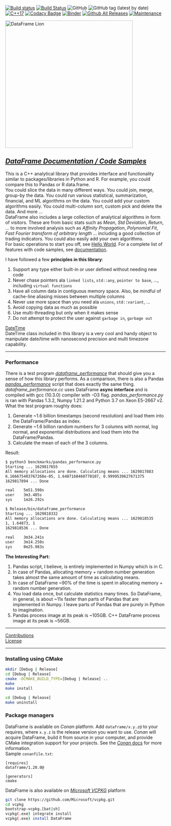 <!--
Copyright (c) 2019-2022, Hossein Moein
All rights reserved.

Redistribution and use in source and binary forms, with or without
modification, are permitted provided that the following conditions are met:
* Redistributions of source code must retain the above copyright
notice, this list of conditions and the following disclaimer.
* Redistributions in binary form must reproduce the above copyright
notice, this list of conditions and the following disclaimer in the
documentation and/or other materials provided with the distribution.
* Neither the name of Hossein Moein and/or the DataFrame nor the
names of its contributors may be used to endorse or promote products
derived from this software without specific prior written permission.

THIS SOFTWARE IS PROVIDED BY THE COPYRIGHT HOLDERS AND CONTRIBUTORS "AS IS" AND
ANY EXPRESS OR IMPLIED WARRANTIES, INCLUDING, BUT NOT LIMITED TO, THE IMPLIED
WARRANTIES OF MERCHANTABILITY AND FITNESS FOR A PARTICULAR PURPOSE ARE
DISCLAIMED. IN NO EVENT SHALL Hossein Moein BE LIABLE FOR ANY
DIRECT, INDIRECT, INCIDENTAL, SPECIAL, EXEMPLARY, OR CONSEQUENTIAL DAMAGES
(INCLUDING, BUT NOT LIMITED TO, PROCUREMENT OF SUBSTITUTE GOODS OR SERVICES;
LOSS OF USE, DATA, OR PROFITS; OR BUSINESS INTERRUPTION) HOWEVER CAUSED AND
ON ANY THEORY OF LIABILITY, WHETHER IN CONTRACT, STRICT LIABILITY, OR TORT
(INCLUDING NEGLIGENCE OR OTHERWISE) ARISING IN ANY WAY OUT OF THE USE OF THIS
SOFTWARE, EVEN IF ADVISED OF THE POSSIBILITY OF SUCH DAMAGE.
-->
[![Build status](https://ci.appveyor.com/api/projects/status/hjw01qui3bvxs8yi?svg=true)](https://ci.appveyor.com/project/hosseinmoein/dataframe)
[![Build Status](https://travis-ci.org/hosseinmoein/DataFrame.svg?branch=master)](https://travis-ci.com/hosseinmoein/DataFrame)
![GitHub](https://img.shields.io/github/license/hosseinmoein/DataFrame.svg?color=red&style=popout)
![GitHub tag (latest by date)](https://img.shields.io/github/tag-date/hosseinmoein/DataFrame.svg?color=blue&label=Official%20Release&style=popout)<BR>
[![C++17](https://img.shields.io/badge/C%2B%2B-17-blue.svg)](https://isocpp.org/std/the-standard )
[![Codacy Badge](https://api.codacy.com/project/badge/Grade/db646376a4014c3788c7224e670fe451)](https://app.codacy.com/manual/hosseinmoein/DataFrame?utm_source=github.com&utm_medium=referral&utm_content=hosseinmoein/DataFrame&utm_campaign=Badge_Grade_Dashboard)
[![Binder](https://mybinder.org/badge_logo.svg)](https://mybinder.org/v2/gh/hosseinmoein/DataFrame/master)
[![Github All Releases](https://img.shields.io/github/downloads/hosseinmoein/DataFrame/total.svg)]()
[![Maintenance](https://img.shields.io/badge/Maintained%3F-yes-green.svg)](https://GitHub.com/hosseinmoein/DataFrame/graphs/commit-activity)

<!--
[![HitCount](http://hits.dwyl.io/hosseinmoein/DataFrame.svg)](http://hits.dwyl.io/hosseinmoein/DataFrame)
-->

<img src="docs/LionLookingUp.jpg" alt="DataFrame Lion" width="400" longdesc="https://htmlpreview.github.io/?https://github.com/hosseinmoein/DataFrame/blob/master/docs/HTML/DataFrame.html"/>

## [*DataFrame Documentation / Code Samples*](https://htmlpreview.github.io/?https://github.com/hosseinmoein/DataFrame/blob/master/docs/HTML/DataFrame.html)
This is a C++ analytical library that provides interface and functionality similar to packages/libraries in Python and R. For example, you could compare this to Pandas or R data.frame.<BR>
You could slice the data in many different ways. You could join, merge, group-by the data. You could run various statistical, summarization, financial, and ML algorithms on the data. You could add your custom algorithms easily. You could multi-column sort, custom pick and delete the data. And more …<BR>
DataFrame also includes a large collection of analytical algorithms in form of visitors. These are from basic stats such as <I>Mean</I>, <I>Std Deviation</I>, <I>Return</I>, … to more involved analysis such as <I>Affinity Propagation</I>, <I>Polynomial Fit</I>, <I>Fast Fourier transform of arbitrary length</I> … including a good collection of trading indicators. You could also easily add your own algorithms.<BR>
For basic operations to start you off, see [Hello World](examples/hello_world.cc). For a complete list of features with code samples, see [documentation](https://htmlpreview.github.io/?https://github.com/hosseinmoein/DataFrame/blob/master/docs/HTML/DataFrame.html).

I have followed a few <B>principles in this library</B>:<BR>

1.  Support any type either built-in or user defined without needing new code
2.  Never chase pointers ala `linked lists`, `std::any`, `pointer to base`, ..., including `virtual functions`
3.  Have all column data in contiguous memory space. Also, be mindful of cache-line aliasing misses between multiple columns
4.  Never use more space than you need ala `unions`, `std::variant`, ...
5.  Avoid copying data as much as possible
6.  Use multi-threading but only when it makes sense
7.  Do not attempt to protect the user against `garbage in`, `garbage out`

[DateTime](docs/DateTimeDoc.pdf)<BR>
DateTime class included in this library is a very cool and handy object to manipulate date/time with nanosecond precision and multi timezone capability.<BR>

---

### Performance
There is a test program [_dataframe_performance_](benchmarks/dataframe_performance.cc) that should give you a sense of how this library performs. As a comparison, there is also a Pandas [_pandas_performance_](benchmarks/pandas_performance.py) script that does exactly the same thing.<BR>
<I>dataframe_performance.cc</I> uses DataFrame <B>async interface</B> and is compiled with gcc (10.3.0) compiler with -O3 flag. <I>pandas_performance.py</I> is ran with Pandas 1.3.2, Numpy 1.21.2 and Python 3.7 on Xeon E5-2667 v2. What the test program roughly does:<BR>

1.  Generate ~1.6 billion timestamps (second resolution) and load them into the DataFrame/Pandas as index.<BR>
2.  Generate ~1.6 billion random numbers for 3 columns with normal, log normal, and exponential distributions and load them into the DataFrame/Pandas.<BR>
3.  Calculate the mean of each of the 3 columns.<BR>

Result:
```bash
$ python3 benckmarks/pandas_performance.py
Starting ... 1629817655
All memory allocations are done. Calculating means ... 1629817883
6.166675403767268e-05, 1.6487168460770107, 0.9999539627671375
1629817894 ... Done

real    5m51.598s
user    3m3.485s
sys     1m26.292s

$ Release/bin/dataframe_performance
Starting ... 1629818332
All memory allocations are done. Calculating means ... 1629818535
1, 1.64873, 1
1629818536 ... Done
  
real    3m34.241s                                                                                                                      
user    3m14.250s
sys     0m25.983s
```
<B>The Interesting Part:</B><BR>
1.  Pandas script, I believe, is entirely implemented in Numpy which is in C.
2.  In case of Pandas, allocating memory + random number generation takes almost the same amount of time as calculating means.
3.  In case of DataFrame ~90% of the time is spent in allocating memory + random number generation.
4.  You load data once, but calculate statistics many times. So DataFrame, in general, is about ~11x faster than parts of Pandas that are implemented in Numpy. I leave parts of Pandas that are purely in Python to imagination.
5.  Pandas process image at its peak is ~105GB. C++ DataFrame process image at its peak is ~56GB.

---

[Contributions](docs/CONTRIBUTING.md)<BR>
[License](License)

---

### Installing using CMake
```bash
mkdir [Debug | Release]
cd [Debug | Release]
cmake -DCMAKE_BUILD_TYPE=[Debug | Release] ..
make
make install

cd [Debug | Release]
make uninstall
```

### Package managers
DataFrame is available on _Conan_ platform. Add `dataframe/x.y.z@` to your requires, where `x.y.z` is the release version you want to use. _Conan_ will acquire DataFrame, build it from source in your computer, and provide CMake integration support for your projects. See the [_Conan_ docs](https://docs.conan.io/en/latest/) for more information.<BR> Sample `conanfile.txt`:

```text
[requires]
dataframe/1.20.0@

[generators]
cmake
```
DataFrame is also available on [_Microsoft VCPKG_](https://vcpkg.io/en/index.html) platform
```bash
git clone https://github.com/Microsoft/vcpkg.git
cd vcpkg
bootstrap-vcpkg.[bat|sh]
vcpkg(.exe) integrate install
vcpkg(.exe) install DataFrame
```
